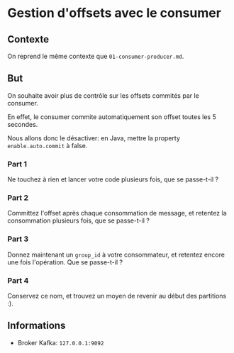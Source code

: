 # Gestion d'offsets avec le consumer

## Contexte

On reprend le même contexte que `01-consumer-producer.md`.

## But

On souhaite avoir plus de contrôle sur les offsets commités par le consumer.

En effet, le consumer commite automatiquement son offset toutes 
les 5 secondes.

Nous allons donc le désactiver: en Java, mettre la property `enable.auto.commit` à false.

### Part 1

Ne touchez à rien et lancer votre code plusieurs fois, que se passe-t-il ?

### Part 2

Committez l'offset après chaque consommation de message, et retentez la 
consommation plusieurs fois, que se passe-t-il ?

### Part 3

Donnez maintenant un `group_id` à votre consommateur, et retentez encore une 
fois l'opération. Que se passe-t-il ?

### Part 4

Conservez ce nom, et trouvez un moyen de revenir au début des partitions :).

## Informations

 * Broker Kafka: `127.0.0.1:9092`